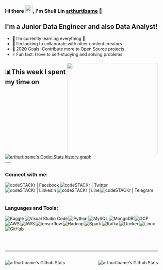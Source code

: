 ### Hi there <img src="https://media.giphy.com/media/hvRJCLFzcasrR4ia7z/giphy.gif" width="25px">, I'm Shuli Lin  [arthurtibame][website] 👋

## I'm a Junior Data Engineer and also Data Analyst!
- 🔭 I’m currently learning everything 🤣
- 👯 I’m looking to collaborate with other content creators
- 🥅 2020 Goals: Contribute more to Open Source projects
- ⚡ Fun fact: I love to self-studying and solving problems

<div class="row">
  <div class="col-lg-6 text-mid">
    <img align="right" src="https://i.pinimg.com/originals/28/02/00/28020003d4a493c78d8202ba6c35f179.gif" width="300"/>
  </div>
</div>

## 📊This week I spent my time on

<div class="row">
  <div class="col-lg-6 text-right">
    <a href="https://codestats.net/users/arthurtibame">
      <img src='https://arthurtibame-code-stats.herokuapp.com/history-graph/arthurtibame?width=500&height=300&timezone=08:00&history_days=14&max_languages=15&language_colors=[%223e4053%22,%22f15854%22,%225da5da%22,%22faa43a%22,%2260bd68%22,%22f17cb0%22,%22b2912f%22,%22decf3f%22,%22b276b2%22,%22808080%22]' alt="arthurtibame's Code::Stats history graph" />
    </a>
  </div>
</div>
---

### Connect with me:
[<img align="left" alt="codeSTACKr | Facebook" src="https://www.vectorlogo.zone/logos/facebook/facebook-ar21.svg" />][website]
[<img align="left" alt="codeSTACKr | Twitter" src="https://www.vectorlogo.zone/logos/twitter/twitter-ar21.svg" />][twitter]
[<img align="left" alt="codeSTACKr | LinkedIn"  src="https://www.vectorlogo.zone/logos/linkedin/linkedin-ar21.svg" />][linkedin]
[<img align="left" alt="codeSTACKr | Line" src="https://www.vectorlogo.zone/logos/line/line-ar21.svg" />][line]
[<img align="left" alt="codeSTACKr | Telegram" src="https://www.vectorlogo.zone/logos/telegram/telegram-ar21.svg" />][telegram]

<br />
<br />
<br />

### Languages and Tools:
[<img align="left" alt="Kaggle" src="https://www.vectorlogo.zone/logos/kaggle/kaggle-ar21.svg" />][kaggle]
[<img align="left" alt="Visual Studio Code" src="https://www.vectorlogo.zone/logos/visualstudio_code/visualstudio_code-ar21.svg" />][website]
[<img align="left" alt="Python" src="https://www.vectorlogo.zone/logos/python/python-ar21.svg" />][website]
[<img align="left" alt="MySQL" src="https://www.vectorlogo.zone/logos/mysql/mysql-ar21.svg" />][website]

[<img align="left" alt="MongoDB" src="https://www.vectorlogo.zone/logos/mongodb/mongodb-ar21.svg" />][website]
[<img align="left" alt="GCP"  src="https://www.vectorlogo.zone/logos/google_cloud/google_cloud-ar21.svg" />][website]
[<img align="left" alt="AWS" src="https://www.vectorlogo.zone/logos/amazon_aws/amazon_aws-icon.svg" />][website]

[<img align="left" alt="AWS" src="https://www.vectorlogo.zone/logos/pytorch/pytorch-ar21.svg" />][website]
[<img align="left" alt="tensorflow" src="https://www.vectorlogo.zone/logos/logos/tensorflow/tensorflow-ar21.svg" />][website]
[<img align="left" alt="Hadoop" src="https://www.vectorlogo.zone/logos/apache_hadoop/apache_hadoop-ar21.svg" />][website]
[<img align="left" alt="Spark"  src="https://www.vectorlogo.zone/logos/apache_spark/apache_spark-ar21.svg" />][website]
[<img align="left" alt="Kafka"  src="https://www.vectorlogo.zone/logos/apache_kafka/apache_kafka-ar21.svg" />][website]
[<img align="left" alt="Docker"  src="https://www.vectorlogo.zone/logos/docker/docker-ar21.svg" />][website]
[<img align="left" alt="Linux" src="https://www.vectorlogo.zone/logos/ubuntu/ubuntu-ar21.svg" />][website]
[<img align="left" alt="GitHub"  src="https://www.vectorlogo.zone/logos/github/github-ar21.svg" />][website]


<br />
<br />
<br />
<br />
<br />

##
##

---

## 
##

<img align="left" alt="arthurtibame's Github Stats" src="https://github-readme-stats.codestackr.vercel.app/api?username=arthurtibame&show_icons=true&hide_border=true" />

<img align="right" alt="arthurtibame's Github Stats" src="https://github-readme-stats.vercel.app/api/top-langs/?username=arthurtibame" />


[website]: http://arthurtibame.tk
[linkedin]: https://www.linkedin.com/in/shuli-lin-1679a9152
[twitter]: https://twitter.com/arthur4410
[line]: https://line.me/ti/p/zJUO6aAEyf
[telegram]: https://t.me/Lin_shu_li
[kaggle]: https://www.kaggle.com/arthur8485
[facebook]: https://www.facebook.com/shuli.lin1/
